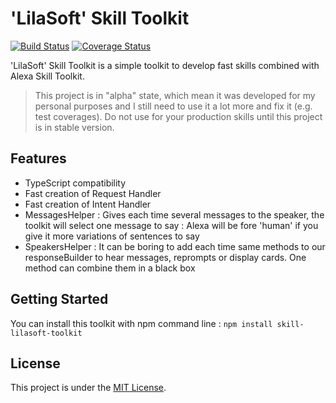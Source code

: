 # 'LilaSoft' Skill Toolkit

[![Build Status](https://travis-ci.org/Beowulf59000/skill-lilasoft-toolkit.svg?branch=master)](https://travis-ci.org/Beowulf59000/skill-lilasoft-toolkit)
[![Coverage Status](https://coveralls.io/repos/github/Beowulf59000/skill-lilasoft-toolkit/badge.svg?branch=master)](https://coveralls.io/github/Beowulf59000/skill-lilasoft-toolkit?branch=master)

'LilaSoft' Skill Toolkit is a simple toolkit to develop fast skills combined with Alexa Skill Toolkit. 

> This project is in "alpha" state, which mean it was developed for my personal purposes and I still need to use it a lot more and fix it (e.g. test coverages). Do not use for your production skills until this project is in stable version.

## Features
* TypeScript compatibility
* Fast creation of Request Handler
* Fast creation of Intent Handler
* MessagesHelper : Gives each time several messages to the speaker, the toolkit will select one message to say : Alexa will be fore 'human' if you give it more variations of sentences to say
* SpeakersHelper : It can be boring to add each time same methods to our responseBuilder to hear messages, reprompts or display cards. One method can combine them in a black box

## Getting Started
You can install this toolkit with npm command line :
`npm install skill-lilasoft-toolkit`

## License
This project is under the [MIT License](https://github.com/Beowulf59000/skill-lilasoft-toolkit/blob/master/LICENSE).
